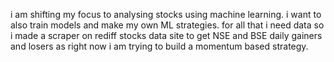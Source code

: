 i am shifting my focus to analysing stocks using machine learning. i want to also train models and make my own ML strategies. for all that i need data so i made a scraper on rediff stocks data site to get NSE and BSE daily gainers and losers as right now i am trying to build a momentum based strategy.
